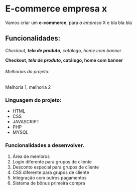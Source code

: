 # E-commerce empresa x

Vamos criar um **e-commerce**, para *a empresa* X e bla bla bla

## Funcionalidades:

_Checkout, **tela de produto**, catálogo, home com banner_

**Checkout, _tela de produto_, catálogo, home com banner**

###### Melhorias do projeto:

Melhoria 1, melhoria 2

### Linguagem do projeto:

* HTML
* CSS
* JAVASCRIPT
* PHP
* MYSQL

### Funcionalidades a desenvolver.

1. Área de membros
  1. Login diferente para grupos de cliente
  2. Desconto especial para grupos de cliente
  3. CSS diferente para grupos de cliente
2. Integração com outros pagamentos
3. Sistema de bônus primeira compra
